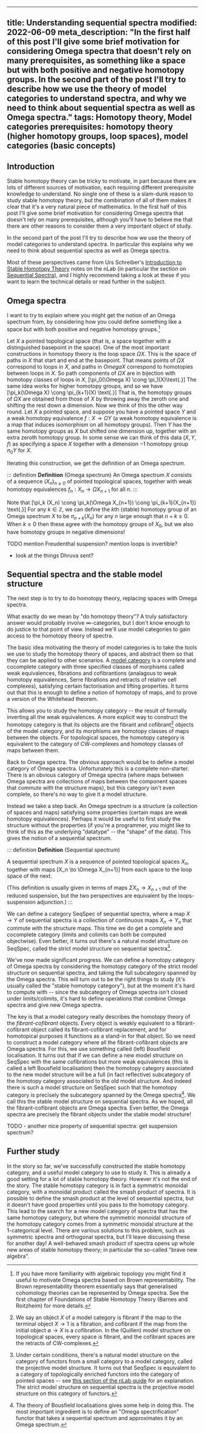 ----
title: Understanding sequential spectra
modified: 2022-06-09
meta_description: "In the first half of this post I'll give some brief motivation for considering Omega spectra that doesn't rely on many prerequisites, as something like a space but with both positive and negative homotopy groups. In the second part of the post I'll try to describe how we use the theory of model categories to understand spectra, and why we need to think about sequential spectra as well as Omega spectra."
tags: Homotopy theory, Model categories
prerequisites: homotopy theory (higher homotopy groups, loop spaces), model categories (basic concepts)
----

## Introduction

Stable homotopy theory can be tricky to motivate, in part because there are lots of different sources of motivation, each requiring different prerequisite knowledge to understand. No single one of these is a slam-dunk reason to study stable homotopy theory, but the combination of all of them makes it clear that it's a very natural piece of mathematics. In the first half of this post I'll give some brief motivation for considering Omega spectra that doesn't rely on many prerequisites, although you'll have to believe me that there are other reasons to consider them a very important object of study.

In the second part of the post I'll try to describe how we use the theory of model categories to understand spectra. In particular this explains why we need to think about sequential spectra as well as Omega spectra.

Most of these perspectives came from Urs Schreiber's [Introduction to Stable Homotopy Theory](https://ncatlab.org/nlab/show/Introduction+to+Stable+Homotopy+Theory) notes on the nLab (in particular the section on [Sequential Spectra](https://ncatlab.org/nlab/show/Introduction+to+Stable+homotopy+theory+--+1-1)), and I highly recommend taking a look at these if you want to learn the technical details or read further in the subject.

## Omega spectra

I want to try to explain where you might get the notion of an Omega spectrum from, by considering how you could define something like a space but with both positive and negative homotopy groups.[^brown_rep]

[^brown_rep]: If you have more familiarity with algebraic topology you might find it useful to motivate Omega spectra based on Brown representability. The Brown representability theorem essentially says that generalised cohomology theories can be represented by Omega spectra. See the first chapter of Foundations of Stable Homotopy Theory (Barnes and Roitzheim) for more details.

Let $X$ a pointed topological space (that is, a space together with a distinguished basepoint in the space). One of the most important constructions in homotopy theory is the loop space $\Omega X$. This is the space of paths in $X$ that start and end at the basepoint. That means points of $\Omega X$ correspond to loops in $X$, and paths in $Omega X$ correspond to homotopies between loops in $X$. So path components of $\Omega X$ are in bijection with homotopy classes of loops in $X$,
\[\pi_0(\Omega X) \cong \pi_1(X)\text{.}\]
The same idea works for higher homotopy groups, and so we have
\[\pi_k(\Omega X) \cong \pi_{k+1}(X) \text{.}\]
That is, the homotopy groups of $\Omega X$ are obtained from those of $X$ by throwing away the zeroth one and shifting the rest down a dimension. Now we think of this the other way round. Let $X$ a pointed space, and suppose you have a pointed space $Y$ and a weak homotopy equivalence $f : X \to \Omega Y$ (a weak homotopy equivalence is a map that induces isomorphism on all homotopy groups). Then $Y$ has the same homotopy groups as $X$ but shifted one dimension up, together with an extra zeroth homotopy group. In some sense we can think of this data $(X, Y, f)$ as specifying a space $X$ together with a dimension $-1$ homotopy group $\pi_0 Y$ for $X$. 

Iterating this construction, we get the definition of an Omega spectrum.

::: definition
**Definition** (Omega spectrum)
An Omega spectrum $X$ consists of a sequence $(X_n)_{n \ge 0}$ of pointed topological spaces, together with weak homotopy equivalences $f_n : X_n \to \Omega X_{n+1}$ for all $n$.
:::

Note that
\[\pi_k (X_n) \cong \pi_k(\Omega X_{n+1}) \cong \pi_{k+1}(X_{n+1}) \text{.}\]
For any $k \in \mathbb{Z}$, we can define the $k$th (stable) homotopy group of an Omega spectrum $X$ to be $\pi_{n+k}(X_n)$ for any $n$ large enough that $n+k \ge 0$. When $k \ge 0$ then these agree with the homotopy groups of $X_0$, but we also have homotopy groups in negative dimensions!

TODO mention Freudenthal suspension?
mention loops is invertible?
- look at the things Dhruva sent?

## Sequential spectra and the stable model structure

The next step is to try to do homotopy theory, replacing spaces with Omega spectra.

<!--more-->

What exactly do we mean by "do homotopy theory"? A truly satisfactory answer would probably involve $\infty$-categories, but I don't know enough to do justice to that point of view. Instead we'll use model categories to gain access to the homotopy theory of spectra.

The basic idea motivating the theory of model categories is to take the tools we use to study the homotopy theory of spaces, and abstract them so that they can be applied to other scenarios. A [model category](https://ncatlab.org/nlab/show/model+category#definition) is a complete and cocomplete category with three specified classes of morphisms called weak equivalences, fibrations and cofibrantions (analagous to weak homotopy equivalences, Serre fibrations and retracts of relative cell complexes), satisfying certain factorisation and lifting properties. It turns out that this is enough to define a notion of homotopy of maps, and to prove a version of the Whitehead theorem.

This allows you to study the homotopy category -- the result of formally inverting all the weak equivalences. A more explicit way to construct the homotopy category is that its objects are the fibrant and cofibrant[^fibrant_cofibrant] objects of the model category, and its morphisms are homotopy classes of maps between the objects. For topological spaces, the homotopy category is equivalent to the category of CW-complexes and homotopy classes of maps between them.

[^fibrant_cofibrant]: We say an object $X$ of a model category is fibrant if the map to the terminal object $X \to 1$ is a fibration, and cofibrant if the map from the initial object $\emptyset \to X$ is a cofibration. In the (Quillen) model structure on topological spaces, every space is fibrant, and the cofibrant spaces are the retracts of CW-complexes.

Back to Omega spectra. The obvious approach would be to define a model category of Omega spectra. Unfortunately this is a complete non-starter. There is an obvious category of Omega spectra (where maps between Omega spectra are collections of maps between the component spaces that commute with the structure maps), but this category isn't even complete, so there's no way to give it a model structure. <!-- TODO prove this! -->

Instead we take a step back. An Omega spectrum is a structure (a collection of spaces and maps) satisfying some properties (certain maps are weak homotopy equivalences). Perhaps it would be useful to first study the structure without the properties (if you're a programmer, you might like to think of this as the underlying "datatype" -- the "shape" of the data). This gives the notion of a sequential spectrum.

::: definition
**Definition** (Sequential spectrum)

A sequential spectrum $X$ is a sequence of pointed topological spaces $X_n$, together with maps
\[X_n \to \Omega X_{n+1}\]
from each space to the loop space of the next.

(This definition is usually given in terms of maps $\Sigma X_n \to X_{n+1}$ out of the reduced suspension, but the two perspectives are equivalent by the loops-suspension adjunction.)
:::

We can define a category $\text{SeqSpec}$ of sequential spectra, where a map $X \to Y$ of sequential spectra is a collection of continuous maps $X_n \to Y_n$ that commute with the structure maps. <!-- TODO should probably write this more explicitly in the definition, will need commuting square diagram --> This time we do get a complete and cocomplete category (limits and colimits can both be computed objectwise). Even better, it turns out there's a natural model structure on $\text{SeqSpec}$, called the strict model structure on sequential spectra[^strict_model].

[^strict_model]: Under certain conditions, there's a natural model structure on the category of functors from a small category to a model category, called the projective model structure. It turns out that $\text{SeqSpec}$ is equivalent to a category of topologically enriched functors into the category of pointed spaces -- see [this section of the nLab guide](https://ncatlab.org/nlab/show/Introduction+to+Stable+homotopy+theory+--+1-1#TopologicalDiagramsSequentialSpectra) for an explanation. The strict model structure on sequential spectra is the projective model structure on this category of functors.

We've now made significant progress. We can define a homotopy category of Omega spectra by considering the homotopy category of the strict model structure on sequential spectra, and taking the full subcategory spanned by the Omega spectra. This will turn out to be the right things to study (it's usually called the "stable homotopy category"), but at the moment it's hard to compute with -- since the subcategory of Omega spectra isn't closed under limits/colimits, it's hard to define operations that combine Omega spectra and give new Omega spectra.

The key is that a model category really describes the homotopy theory of the *fibrant-cofibrant* objects. Every object is weakly equivalent to a fibrant-cofibrant object called its fibrant-cofibrant replacement, and for homotopical purposes it functions as a stand-in for that object. So we need to construct a model category where all the fibrant-cofibrant objects are Omega spectra. For this, we use something called (left) Bousfield localisation. It turns out that if we can define a new model structure on $\text{SeqSpec}$ with the same cofibrations but more weak equivalences (this is called a left Bousfield localisation) then the homotopy category associated to the new model structure will be a full (in fact reflective) subcategory of the homotopy category associated to the old model structure. And indeed there is such a model structure on $\text{SeqSpec}$ such that the homotopy category is precisely the subcategory spanned by the Omega spectra[^omega-spectrification]. We call this the stable model structure on sequential spectra. As we hoped, all the fibrant-cofibrant objects are Omega spectra. Even better, the Omega spectra are precisely the fibrant objects under the stable model structure!

[^omega-spectrification]: The theory of Bousfield localisations gives some help in doing this. The most important ingredient is to define an "Omega spectrification" functor that takes a sequential spectrum and approximates it by an Omega spectrum.

TODO - another nice property of sequential spectra: get suspension spectrum?

## Further study

In the story so far, we've successfully constructed the stable homotopy category, and a useful model category to use to study it. This is already a good setting for a lot of stable homotopy theory. However it's not the end of the story. The stable homotopy category is in fact a symmetric monoidal category, with a monoidal product called the smash product of spectra. It is possible to define the smash product at the level of sequential spectra, but it doesn't have good properties until you pass to the homotopy category. This lead to the search for a new model category of spectra that has the same homotopy category, but where the symmetric monoidal structure of the homotopy category comes from a symmetric monoidal structure at the 1-categorical level. There are various solutions to this problem, such as symmetric spectra and orthogonal spectra, but I'll leave discussing these for another day! A well-behaved smash product of spectra opens up whole new areas of stable homotopy theory; in particular the so-called "brave new algebra".

